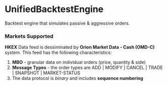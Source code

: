 # UnifiedBacktestEngine
Backtest engine that simulates passive &amp; aggressive orders. 

### **Markets Supported**

**HKEX**
Data feed is dessiminated by **Orion Market Data - Cash (OMD-C)** system. This feed has the following characteristics:
1) **MBO** - granular data on individual orders (price, quantity & side)
2) **Message Types** - the order types are ADD | MODIFY | CANCEL | TRADE | SNAPSHOT | MARKET-STATUS
3) The data protocol is *binary* and includes **sequence numbering**
